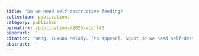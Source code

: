```yaml
---
title: 'Do we need self-destructive feeding?'
collection: publications
category: published
permalink: /publications/2025-wccfl43
paperurl: ''
citation: "Wang, Yuxuan Melody. [to appear]. &quot;Do we need self-destructive feeding?&quot; <i>WCCFL 43: Proceedings of the 43rd West Coast Conference on Formal Linguistics</i>. Somerville, MA: Cascadilla Proceedings Project."
abstract: ''
---
```

